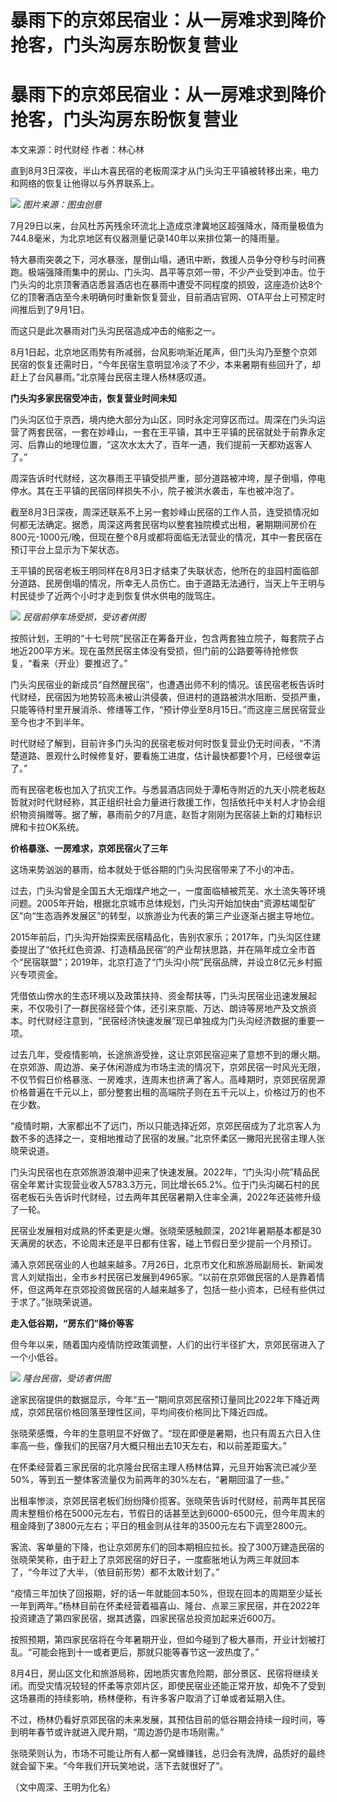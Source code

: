 # 暴雨下的京郊民宿业：从一房难求到降价抢客，门头沟房东盼恢复营业

# 暴雨下的京郊民宿业：从一房难求到降价抢客，门头沟房东盼恢复营业

本文来源：时代财经 作者：林心林

直到8月3日深夜，半山木喜民宿的老板周深才从门头沟王平镇被转移出来，电力和网络的恢复让他得以与外界联系上。

![](https://inews.gtimg.com/om_bt/Oy_bqAfraRGpffnZgOa6nrb6hKSS6feAoJbBWDHfs6vLcAA/1000)
_图片来源：图虫创意_

7月29日以来，台风杜苏芮残余环流北上造成京津冀地区超强降水，降雨量极值为744.8毫米，为北京地区有仪器测量记录140年以来排位第一的降雨量。

特大暴雨突袭之下，河水暴涨，屋倒山塌，通讯中断，救援人员争分夺秒与时间赛跑。极端强降雨集中的房山、门头沟、昌平等京郊一带，不少产业受到冲击。位于门头沟的北京顶奢酒店悉昙酒店也在暴雨中遭受不同程度的损毁，这座造价达8个亿的顶奢酒店至今未明确何时重新恢复营业，目前酒店官网、OTA平台上可预定时间推后到了9月1日。

而这只是此次暴雨对门头沟民宿造成冲击的缩影之一。

8月1日起，北京地区雨势有所减弱，台风影响渐近尾声，但门头沟乃至整个京郊民宿的恢复还需时日，“今年民宿生意明显冷淡了不少，本来暑期有些回升了，却赶上了台风暴雨。”北京隆台民宿主理人杨林感叹道。

**门头沟多家民宿受冲击，恢复营业时间未知**

门头沟区位于京西，境内绝大部分为山区，同时永定河穿区而过。周深在门头沟运营了两套民宿，一套在妙峰山，一套在王平镇，其中王平镇的民宿就处于前靠永定河、后靠山的地理位置，“这次水太大了，百年一遇，我们提前一天都劝返客人了。”

周深告诉时代财经，这次暴雨王平镇受损严重，部分道路被冲垮，屋子倒塌，停电停水。其在王平镇的民宿同样损失不小，院子被洪水袭击，车也被冲泡了。

截至8月3日深夜，周深还联系不上另一套妙峰山民宿的工作人员，连受损情况如何都无法确定。据悉，周深这两套民宿均以整套独院模式出租，暑期期间房价在800元-1000元/晚，但现在整个8月或都将面临无法营业的情况，其中一套民宿在预订平台上显示为下架状态。

王平镇的民宿老板王明同样在8月3日才结束了失联状态，他所在的韭园村面临部分道路、民房倒塌的情况，所幸无人员伤亡。由于道路无法通行，当天上午王明与村民徒步了近两个小时才走到恢复供水供电的陇驾庄。

![](https://inews.gtimg.com/om_bt/O90A1-IwXRjYbzQwrXdkIRiQpoG0wyo3ofMjE11os_tIoAA/1000)
_民宿前停车场受损，受访者供图_

按照计划，王明的“十七号院”民宿正在筹备开业，包含两套独立院子，每套院子占地近200平方米。现在虽然民宿主体没有受损，但门前的公路要等待抢修恢复，“看来（开业）要推迟了。”

门头沟民宿业的新成员“自然醒民宿”，也遭遇出师不利的情况。该民宿老板告诉时代财经，民宿因为地势较高未被山洪侵袭，但进村的道路被洪水阻断、受损严重，只能等待村里开展消杀、修缮等工作，“预计停业至8月15日。”而这座三居民宿营业至今也才不到半年。

时代财经了解到，目前许多门头沟的民宿老板对何时恢复营业仍无时间表，“不清楚道路、景观什么时候修复好，要看施工进度，估计最快都要1个月，已经很幸运了。”

而有民宿老板也加入了抗灾工作。与悉昙酒店同处于潭柘寺附近的九天小院老板赵哲就对时代财经称，其正组织社会力量进行救援工作，包括依托中关村人才协会组织物资捐赠等。据了解，暴雨前夕的7月底，赵哲才刚刚为民宿装上新的灯箱标识牌和卡拉OK系统。

**价格暴涨、一房难求，京郊民宿火了三年**

这场来势汹汹的暴雨，给本就处于低谷期的门头沟民宿带来了不小的冲击。

过去，门头沟曾是全国五大无烟煤产地之一，一度面临植被荒芜、水土流失等环境问题。2005年开始，根据北京城市总体规划，门头沟开始加快由“资源枯竭型矿区”向“生态涵养发展区”的转型，以旅游业为代表的第三产业逐渐占据主导地位。

2015年前后，门头沟开始探索民宿精品化，告别农家乐；2017年，门头沟区住建委提出了“依托红色资源、打造精品民宿”的产业帮扶思路，并在隔年成立全市首个“民宿联盟”；2019年，北京打造了“门头沟小院”民宿品牌，并设立8亿元乡村振兴专项资金。

凭借依山傍水的生态环境以及政策扶持、资金帮扶等，门头沟民宿业迅速发展起来，不仅吸引了一群民宿经营个体，还引来京能、万达、朗诗等房地产及文旅资本。时代财经注意到，“民宿经济快速发展”现已单独成为门头沟经济数据的重要一项。

过去几年，受疫情影响，长途旅游受挫，这让京郊民宿迎来了意想不到的爆火期。在京郊游、周边游、亲子休闲游成为市场主流的情况下，京郊民宿一时风光无限，不仅节假日价格暴涨、一房难求，连周末也挤满了客人。高峰期时，京郊民宿房源价格普遍在千元以上，部分整套出租的高端院子则在五千元以上，价格过万的也不在少数。

“疫情时期，大家都出不了远门，所以只能选择近郊，京郊民宿成为了北京客人为数不多的选择之一，变相地推动了民宿的发展。”北京怀柔区一撇阳光民宿主理人张晓荣说道。

门头沟民宿也在京郊旅游浪潮中迎来了快速发展。2022年，“门头沟小院”精品民宿全年累计实现营业收入5783.3万元，同比增长65.2%。位于门头沟碣石村的民宿老板石头告诉时代财经，过去两年其民宿暑期入住率全满，2022年还装修升级了一轮。

民宿业发展相对成熟的怀柔更是火爆。张晓荣感触颇深，2021年暑期基本都是30天满房的状态，不论周末还是平日都有住客，碰上节假日至少提前一个月预订。

涌入京郊民宿业的人也越来越多。7月26日，北京市文化和旅游局副局长、新闻发言人刘斌指出，全市乡村民宿已发展到4965家。“以前在京郊做民宿的人是靠着情怀，但这两年在京郊投资做民宿的人越来越多了，包括一些小资本，已经有些供过于求了。”张晓荣说道。

**走入低谷期，“房东们”降价等客**

但今年以来，随着国内疫情防控政策调整，人们的出行半径扩大，京郊民宿进入了一个小低谷。

![](https://inews.gtimg.com/om_bt/OLZJv29gpC8qMh6wvEgRkULIIphUfmnlQ5lMdg2ApaWx0AA/1000)
_隆台民宿，受访者供图_

途家民宿提供的数据显示，今年“五一”期间京郊民宿预订量同比2022年下降近两成，京郊民宿价格回落至理性区间，平均间夜价格同比下降近四成。

张晓荣感慨，今年的生意明显不好做了。“现在即便是暑期，也只有周五六日入住率高一些，像我们的民宿7月大概只租出去10天左右，和以前差距蛮大。”

在怀柔经营着三家民宿的北京隆台民宿主理人杨林估算，元旦开始客流已减少至50%，等到五一整体客流量仅为前两年的30%左右，“暑期回温了一些。”

出租率惨淡，京郊民宿老板们纷纷降价揽客。张晓荣告诉时代财经，前两年其民宿周末整租价格在5000元左右，节假日的话甚至达到6000-6500元，但今年周末的租金降到了3800元左右；平日的租金则从往年的3500元左右下调至2800元。

客流、客单量的下降，也让京郊房东们的回本期相应拉长。投了300万建造民宿的张晓荣笑称，由于赶上了京郊民宿的好日子，一度膨胀地认为两三年就回本了，“今年过了大半，（依目前形势）都不太敢计划了。”

“疫情三年加快了回报期，好的话一年就能回本50%，但现在回本的周期至少延长一年到两年。”杨林目前在怀柔经营着福喜山、隆台、点翠三家民宿，并在2022年投资建造了第四家民宿，据其透露，四家民宿总投资加起来近600万。

按照预期，第四家民宿将在今年暑期开业，但如今碰到了极大暴雨，开业计划被打乱。“可能会拖到十一或者更后，那就只能等春节这一波热度了。”

8月4日，房山区文化和旅游局称，因地质灾害危险期，部分景区、民宿将继续关闭。而受灾情况较轻的怀柔等京郊片区，即使民宿业还能正常开放，却免不了受到这场暴雨的持续影响，杨林便称，有许多客户取消了订单或者延期入住。

不过，杨林仍看好京郊民宿的未来发展，其预估目前的低谷期会持续一段时间，等到明年春节或许就进入爬升期，“周边游仍是市场刚需。”

张晓荣则认为，市场不可能让所有人都一窝蜂赚钱，总归会有洗牌，品质好的最终就会留下来。“今年我们开玩笑地说，活下去就很好了”。

（文中周深、王明为化名）

